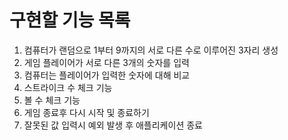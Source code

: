 # 구현할 기능 목록

1. 컴퓨터가 랜덤으로 1부터 9까지의 서로 다른 수로 이루어진 3자리 생성
2. 게임 플레이어가 서로 다른 3개의 숫자를 입력
3. 컴퓨터는 플레이어가 입력한 숫자에 대해 비교
4. 스트라이크 수 체크 기능
5. 볼 수 체크 기능
5. 게임 종료후 다시 시작 및 종료하기
6. 잘못된 값 입력시 예외 발생 후 애플리케이션 종료